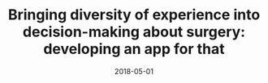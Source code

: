 ---
title: "Bringing diversity of experience into decision-making about surgery: developing an app for that"
collection: publications
permalink: 
excerpt: '...'
date: 2018-05-01
venue: 'International Journal of Whole Person Care, Vol 5 No 1, 2018'
paperurl: ''
authors: 'Ilja Ormel, Susan Law, Michel Lortie, Charles C. Onu, Donna Tataryn.'
---